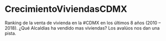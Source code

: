 # CrecimientoViviendasCDMX

Ranking de la venta de vivienda en la #CDMX en los últimos 8 años (2010 – 2018).
¿Qué Alcaldías ha vendido mas viviendas? Los avalúos nos dan una pista. 
